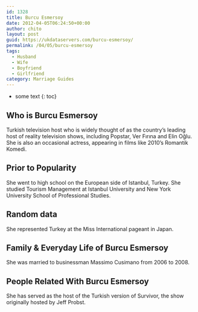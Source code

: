 ```yaml
---
id: 1328
title: Burcu Esmersoy
date: 2012-04-05T06:24:50+00:00
author: chito
layout: post
guid: https://ukdataservers.com/burcu-esmersoy/
permalink: /04/05/burcu-esmersoy
tags:
  - Husband
  - Wife
  - Boyfriend
  - Girlfriend
category: Marriage Guides
---
```


* some text
{: toc}


## Who is  Burcu Esmersoy
                  
                  
                  
Turkish television host who is widely thought of as the country&#8217;s leading host of reality television shows, including Popstar, Ver Fırına and Elin Oğlu. She is also an occasional actress, appearing in films like 2010&#8217;s Romantik Komedi.
                  
                
                
                
## Prior to Popularity 
                  
                  
                  
She went to high school on the European side of Istanbul, Turkey. She studied Tourism Management at Istanbul University and New York University School of Professional Studies.
                  
                
                
                
## Random data 
                  
                  
                  
She represented Turkey at the Miss International pageant in Japan.
                  
                
                
                
## Family & Everyday Life of Burcu Esmersoy
                  
                  
                  
She was married to businessman Massimo Cusimano from 2006 to 2008.
                  
                
                
                
## People Related With  Burcu Esmersoy
                  
                  
                  
She has served as the host of the Turkish version of Survivor, the show originally hosted by Jeff Probst.
                  
                
              
            
          
          
          
    
    
  
